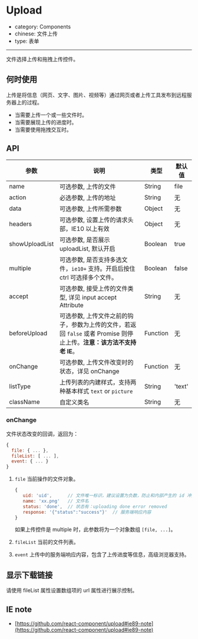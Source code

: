 # Upload

- category: Components
- chinese: 文件上传
- type: 表单

---

文件选择上传和拖拽上传控件。

## 何时使用

上传是将信息（网页、文字、图片、视频等）通过网页或者上传工具发布到远程服务器上的过程。

- 当需要上传一个或一些文件时。
- 当需要展现上传的进度时。
- 当需要使用拖拽交互时。

## API

| 参数       | 说明                                                         | 类型        | 默认值|
|------------|--------------------------------------------------------------| ----------- |-------|
| name       | 可选参数, 上传的文件                                         | String      | file  |
| action     | 必选参数, 上传的地址                                         | String      | 无    |
| data       | 可选参数, 上传所需参数                                       | Object      | 无    |
| headers    | 可选参数, 设置上传的请求头部，IE10 以上有效                    | Object      | 无    |
| showUploadList | 可选参数, 是否展示 uploadList, 默认开启                  | Boolean     | true  |
| multiple   | 可选参数, 是否支持多选文件，`ie10+` 支持。开启后按住 ctrl 可选择多个文件。  | Boolean     | false |
| accept     | 可选参数, 接受上传的文件类型, 详见 input accept Attribute    | String      | 无    |
| beforeUpload | 可选参数, 上传文件之前的钩子，参数为上传的文件，若返回 `false` 或者 Promise 则停止上传。**注意：该方法不支持老 IE**。 | Function    | 无    |
| onChange   | 可选参数, 上传文件改变时的状态，详见 onChange                | Function    | 无    |
| listType   | 上传列表的内建样式，支持两种基本样式 `text` or `picture`     | String      | 'text'|
| className  | 自定义类名                                                   | String      | 无    |


### onChange

文件状态改变的回调，返回为：

```js
{
  file: { ... },
  fileList: [ ... ],
  event: { ... }
}
```

1. `file` 当前操作的文件对象。

   ```js
   {
      uid: 'uid',      // 文件唯一标识，建议设置为负数，防止和内部产生的 id 冲突
      name: 'xx.png'   // 文件名
      status: 'done',  // 状态有：uploading done error removed
      response: '{"status":"success"}'  // 服务端响应内容
   }
   ```

   如果上传控件是 multiple 时，此参数将为一个对象数组 `[file, ...]`。

2. `fileList` 当前的文件列表。
3. `event` 上传中的服务端响应内容，包含了上传进度等信息，高级浏览器支持。

## 显示下载链接

请使用 fileList 属性设置数组项的 url 属性进行展示控制。

## IE note

- [https://github.com/react-component/upload#ie89-note](https://github.com/react-component/upload#ie89-note)
